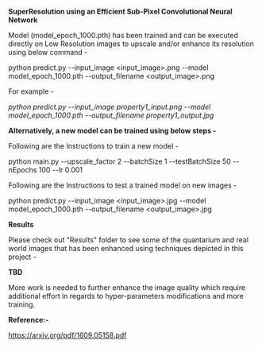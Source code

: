 <b>SuperResolution using an Efficient Sub-Pixel Convolutional Neural Network</b>

Model (model_epoch_1000.pth) has been trained and can be executed directly on Low Resolution images to upscale and/or enhance its resolution using below command -

python predict.py --input_image <input_image>.png --model model_epoch_1000.pth --output_filename <output_image>.png

For example -

<I>python predict.py --input_image property1_input.png --model model_epoch_1000.pth --output_filename property1_output.jpg</I>
 



<b>Alternatively, a new model can be trained using below steps -</b>

Following are the Instructions to train a new model  - 

python main.py --upscale_factor 2 --batchSize 1 --testBatchSize 50 --nEpochs 100 --lr 0.001


Following are the Instructions to test a trained model on new images - 

python predict.py --input_image <input_image>.jpg --model model_epoch_1000.pth --output_filename <output_image>.jpg




<b> Results </b>

Please check out "Results" folder to see some of the quantarium and real world images that has been enhanced using techniques depicted in this project -




<b> TBD </b>

More work is needed to further enhance the image quality which require additional effort in regards to hyper-parameters modifications and more training.


<b>Reference:-</b>

https://arxiv.org/pdf/1609.05158.pdf
